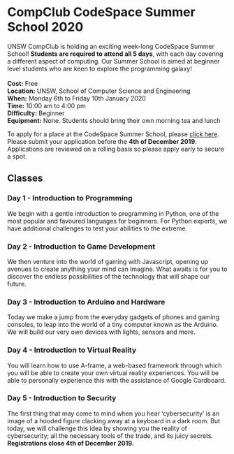 # CompClub CodeSpace Summer School 2020
UNSW CompClub is holding an exciting week-long CodeSpace Summer School! **Students are required to attend all 5 days**, with each day covering a different aspect of computing. Our Summer School is aimed at beginner level students who are keen to explore the programming galaxy! <br> <br>
**Cost:**              Free <br>
**Location:**       UNSW, School of Computer Science and Engineering <br>
**When:**            Monday 6th to Friday 10th January 2020 <br>
**Time:**             10:00 am to 4:00 pm <br>
**Difficulty:**       Beginner <br>
**Equipment:**   None. Students should bring their own morning tea and lunch <br>

To apply for a place at the CodeSpace Summer School, please [click here](https://docs.google.com/forms/d/e/1FAIpQLScOKDo9Z0Otk16kysT7eqDW6aQYXNe84Wn-lfAh745LkUIXLg/viewform?usp=sf_link). <br>
Please submit your application before the **4th of December 2019**. Applications are reviewed on a rolling basis so please apply early to secure a spot. <br>
## Classes
### Day 1 - Introduction to Programming
We begin with a gentle introduction to programming in Python, one of the most popular and favoured languages for beginners. For Python experts, we have additional challenges to test your abilities to the extreme.
### Day 2 - Introduction to Game Development
We then venture into the world of gaming with Javascript, opening up avenues to create anything your mind can imagine. What awaits is for you to discover the endless possibilities of the technology that will shape our future. 
### Day 3 - Introduction to Arduino and Hardware
Today we make a jump from the everyday gadgets of phones and gaming consoles, to leap into the world of a tiny computer known as the Arduino. We will build our very own devices with lights, sensors and more.
### Day 4 - Introduction to Virtual Reality
You will learn how to use A-frame, a web-based framework through which you will be able to create your own virtual reality experiences. You will be able to personally experience this with the assistance of Google Cardboard.
### Day 5 - Introduction to Security
The first thing that may come to mind when you hear ‘cybersecurity’ is an image of a hooded figure clacking away at a keyboard in a dark room. But today, we will challenge this idea by showing you the reality of cybersecurity;  all the necessary tools of the trade, and its juicy secrets.<br>
**Registrations close 4th of December 2019.**
